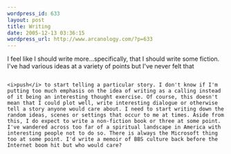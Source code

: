 ```yaml
--- 
wordpress_id: 633
layout: post
title: Writing
date: 2005-12-13 03:36:15
wordpress_url: http://www.arcanology.com/?p=633
---
```

I feel like I should write more...specifically, that I should write some fiction. I've had various ideas at a variety of points but I've never felt that 
                                                                                                                                                                                                                                                                                                                                                                                                                                                                                                                                                                                                                                                                                                                                                                                  
                                                                                                                                                                                                                                                                                                                                                                                                                                                                                                                                                                                                                                                                                                                                                                                  <i>push</i> to start telling a particular story. I don't know if I'm putting too much emphasis on the idea of writing as a calling instead of it being an interesting thought exercise. Of course, this doesn't mean that I could plot well, write interesting dialogue or otherwise tell a story anyone would care about. I need to start writing down the random ideas, scenes or settings that occur to me at times. Aside from this, I do expect to write a non-fiction book or three at some point. I've wandered across too far of a spiritual landscape in America with interesting people not to do so. There is always the Microsoft thing too at some point. I'd write a memoir of BBS culture back before the Internet boom hit but who would care?